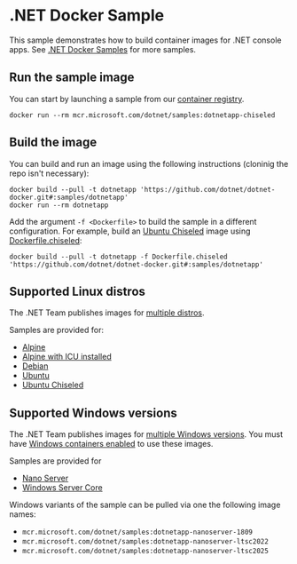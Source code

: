 # .NET Docker Sample

This sample demonstrates how to build container images for .NET console apps. See [.NET Docker Samples](../README.md) for more samples.

## Run the sample image

You can start by launching a sample from our [container registry](https://mcr.microsoft.com/product/dotnet/samples/about).

```console
docker run --rm mcr.microsoft.com/dotnet/samples:dotnetapp-chiseled
```

## Build the image

You can build and run an image using the following instructions (cloninig the repo isn't necessary):

```console
docker build --pull -t dotnetapp 'https://github.com/dotnet/dotnet-docker.git#:samples/dotnetapp'
docker run --rm dotnetapp
```

Add the argument `-f <Dockerfile>` to build the sample in a different configuration.
For example, build an [Ubuntu Chiseled](../../documentation/ubuntu-chiseled.md) image using [Dockerfile.chiseled](Dockerfile.chiseled):

```console
docker build --pull -t dotnetapp -f Dockerfile.chiseled 'https://github.com/dotnet/dotnet-docker.git#:samples/dotnetapp'
```

## Supported Linux distros

The .NET Team publishes images for [multiple distros](../../documentation/supported-platforms.md).

Samples are provided for:

- [Alpine](Dockerfile.alpine)
- [Alpine with ICU installed](Dockerfile.alpine-icu)
- [Debian](Dockerfile.debian)
- [Ubuntu](Dockerfile.ubuntu)
- [Ubuntu Chiseled](Dockerfile.chiseled)

## Supported Windows versions

The .NET Team publishes images for [multiple Windows versions](../../documentation/supported-platforms.md). You must have [Windows containers enabled](https://docs.docker.com/docker-for-windows/#switch-between-windows-and-linux-containers) to use these images.

Samples are provided for

- [Nano Server](Dockerfile.nanoserver)
- [Windows Server Core](Dockerfile.windowsservercore)

Windows variants of the sample can be pulled via one the following image names:

- `mcr.microsoft.com/dotnet/samples:dotnetapp-nanoserver-1809`
- `mcr.microsoft.com/dotnet/samples:dotnetapp-nanoserver-ltsc2022`
- `mcr.microsoft.com/dotnet/samples:dotnetapp-nanoserver-ltsc2025`
